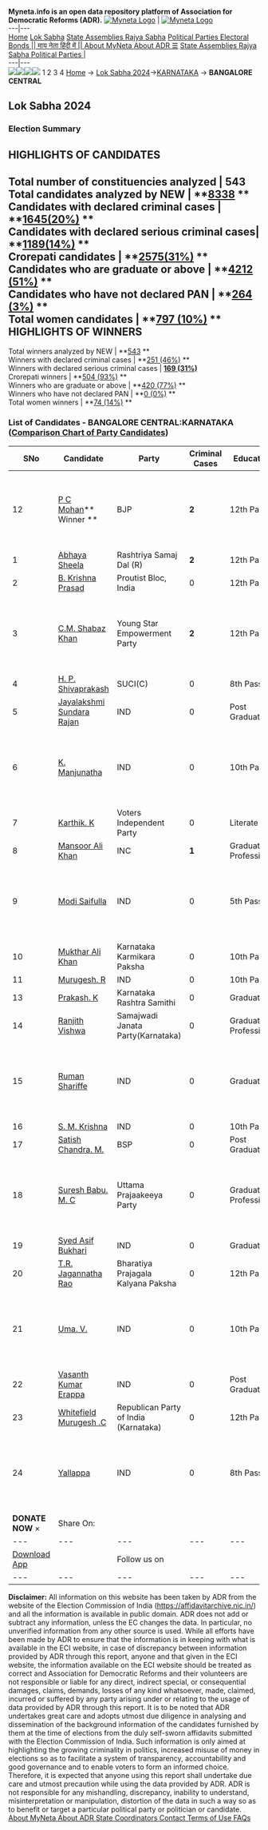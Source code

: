 **Myneta.info is an open data repository platform of Association for Democratic Reforms (ADR).**
[![Myneta Logo](https://www.myneta.info/lib/img/myneta-logo.png)](https://www.myneta.info/) | [![Myneta Logo](https://www.myneta.info/lib/img/adr-logo.png)](https://adrindia.org)  
---|---  
[Home](https://www.myneta.info/) [Lok Sabha](https://www.myneta.info/#ls "Lok Sabha") [ State Assemblies ](https://www.myneta.info/#sa "State Assemblies") [Rajya Sabha](https://www.myneta.info/#rs "Rajya Sabha") [Political Parties ](https://www.myneta.info/party "Political Parties") [ Electoral Bonds ](https://www.myneta.info/electoral_bonds "Electoral Bonds") [ || माय नेता हिंदी में || ](https://translate.google.co.in/translate?prev=hp&hl=en&js=y&u=www.myneta.info&sl=en&tl=hi&history_state0=) [ About MyNeta ](https://adrindia.org/content/about-myneta) [ About ADR ](https://adrindia.org/about-adr/who-we-are) [☰](javascript:void\(0\))
[ State Assemblies ](https://www.myneta.info/#sa "State Assemblies") [ Rajya Sabha ](https://www.myneta.info/#rs "Rajya Sabha") [ Political Parties ](https://www.myneta.info/party "Political Parties")
|   
---|---  
![](https://www.myneta.info/lib/img/banner/banner-1.png)![](https://www.myneta.info/lib/img/banner/banner-2.png)![](https://www.myneta.info/lib/img/banner/banner-3.png)![](https://www.myneta.info/lib/img/banner/banner-4.png)
1  2  3  4 
[Home](https://www.myneta.info/) → [Lok Sabha 2024](https://www.myneta.info/LokSabha2024/)→[KARNATAKA](https://www.myneta.info/LokSabha2024/index.php?action=show_constituencies&state_id=16) → **BANGALORE CENTRAL**
### 
## Lok Sabha 2024
###  Election Summary 
HIGHLIGHTS OF CANDIDATES  
---  
Total number of constituencies analyzed |  543   
Total candidates analyzed by NEW | **[8338](https://www.myneta.info/LokSabha2024/index.php?action=summary&subAction=candidates_analyzed&sort=candidate#summary) **  
Candidates with declared criminal cases | **[1645(20%)](https://www.myneta.info/LokSabha2024/index.php?action=summary&subAction=crime&sort=candidate#summary) **  
Candidates with declared serious criminal cases| **[1189(14%)](https://www.myneta.info/LokSabha2024/index.php?action=summary&subAction=serious_crime&sort=candidate#summary) **  
Crorepati candidates | **[2575(31%)](https://www.myneta.info/LokSabha2024/index.php?action=summary&subAction=crorepati&sort=candidate#summary) **  
Candidates who are graduate or above | **[4212 (51%)](https://www.myneta.info/LokSabha2024/index.php?action=summary&subAction=education&sort=candidate#summary) **  
Candidates who have not declared PAN | **[264 (3%)](https://www.myneta.info/LokSabha2024/index.php?action=summary&subAction=without_pan&sort=candidate#summary) **  
Total women candidates | **[797 (10%)](https://www.myneta.info/LokSabha2024/index.php?action=summary&subAction=women_candidate&sort=candidate#summary) **  
HIGHLIGHTS OF WINNERS  
---  
Total winners analyzed by NEW | **[543](https://www.myneta.info/LokSabha2024/index.php?action=summary&subAction=winner_analyzed&sort=candidate#summary) **  
Winners with declared criminal cases | **[251 (46%)](https://www.myneta.info/LokSabha2024/index.php?action=summary&subAction=winner_crime&sort=candidate#summary) **  
Winners with declared serious criminal cases | **[169 (31%)](https://www.myneta.info/LokSabha2024/index.php?action=summary&subAction=winner_serious_crime&sort=candidate#summary)**  
Crorepati winners | **[504 (93%)](https://www.myneta.info/LokSabha2024/index.php?action=summary&subAction=winner_crorepati&sort=candidate#summary) **  
Winners who are graduate or above | **[420 (77%)](https://www.myneta.info/LokSabha2024/index.php?action=summary&subAction=winner_education&sort=candidate#summary) **  
Winners who have not declared PAN | **[0 (0%)](https://www.myneta.info/LokSabha2024/index.php?action=summary&subAction=winner_without_pan&sort=candidate#summary) **  
Total women winners | **[74 (14%)](https://www.myneta.info/LokSabha2024/index.php?action=summary&subAction=winner_women&sort=candidate#summary) **  
### List of Candidates - BANGALORE CENTRAL:KARNATAKA ([Comparison Chart of Party Candidates](https://www.myneta.info/LokSabha2024/comparisonchart.php?constituency_id=185))
SNo | Candidate| Party| Criminal Cases| Education| Age| Total Assets| Liabilities  
---|---|---|---|---|---|---|---  
12  | [P C Mohan](https://www.myneta.info/LokSabha2024/candidate.php?candidate_id=1866)** Winner ** | BJP | **2** | 12th Pass| 60 | ![](https://myneta.info/image_v2.php?myneta_folder=LokSabha2024&candidate_id=1866&col=ta) | ![](https://myneta.info/image_v2.php?myneta_folder=LokSabha2024&candidate_id=1866&col=lia)  
1  | [Abhaya Sheela](https://www.myneta.info/LokSabha2024/candidate.php?candidate_id=2971) | Rashtriya Samaj Dal (R) | **2** | 12th Pass| 46 | Rs 24,05,000 ~ 24 Lacs+ | Rs 15,00,000 ~ 15 Lacs+  
2  | [B. Krishna Prasad](https://www.myneta.info/LokSabha2024/candidate.php?candidate_id=2170) | Proutist Bloc, India | 0 | 12th Pass| 70 | Rs 1,11,03,593 ~ 1 Crore+ | Rs 0 ~   
3  | [C.M. Shabaz Khan](https://www.myneta.info/LokSabha2024/candidate.php?candidate_id=2172) | Young Star Empowerment Party | **2** | 12th Pass| 30 | ![](https://myneta.info/image_v2.php?myneta_folder=LokSabha2024&candidate_id=2172&col=ta) | ![](https://myneta.info/image_v2.php?myneta_folder=LokSabha2024&candidate_id=2172&col=lia)  
4  | [H. P. Shivaprakash](https://www.myneta.info/LokSabha2024/candidate.php?candidate_id=2020) | SUCI(C) | 0 | 8th Pass| 57 | Rs 9,62,214 ~ 9 Lacs+ | Rs 0 ~   
5  | [Jayalakshmi Sundara Rajan](https://www.myneta.info/LokSabha2024/candidate.php?candidate_id=2023) | IND | 0 | Post Graduate| 45 | Rs 65,49,224 ~ 65 Lacs+ | Rs 686 ~ 6 Hund+  
6  | [K. Manjunatha](https://www.myneta.info/LokSabha2024/candidate.php?candidate_id=2019) | IND | 0 | 10th Pass| 53 | ![](https://myneta.info/image_v2.php?myneta_folder=LokSabha2024&candidate_id=2019&col=ta) | ![](https://myneta.info/image_v2.php?myneta_folder=LokSabha2024&candidate_id=2019&col=lia)  
7  | [Karthik. K](https://www.myneta.info/LokSabha2024/candidate.php?candidate_id=2965) | Voters Independent Party | 0 | Literate| 27 | Rs 50,000 ~ 50 Thou+ | Rs 0 ~   
8  | [Mansoor Ali Khan](https://www.myneta.info/LokSabha2024/candidate.php?candidate_id=2168) | INC | **1** | Graduate Professional| 51 | Rs 97,33,33,614 ~ 97 Crore+ | Rs 9,03,50,693 ~ 9 Crore+  
9  | [Modi Saifulla](https://www.myneta.info/LokSabha2024/candidate.php?candidate_id=2021) | IND | 0 | 5th Pass| 44 | ![](https://myneta.info/image_v2.php?myneta_folder=LokSabha2024&candidate_id=2021&col=ta) | ![](https://myneta.info/image_v2.php?myneta_folder=LokSabha2024&candidate_id=2021&col=lia)  
10  | [Mukthar Ali Khan](https://www.myneta.info/LokSabha2024/candidate.php?candidate_id=2016) | Karnataka Karmikara Paksha | 0 | 10th Pass| 54 | Rs 4,15,000 ~ 4 Lacs+ | Rs 0 ~   
11  | [Murugesh. R](https://www.myneta.info/LokSabha2024/candidate.php?candidate_id=2970) | IND | 0 | 10th Pass| 50 | Rs 10,77,000 ~ 10 Lacs+ | Rs 0 ~   
13  | [Prakash. K](https://www.myneta.info/LokSabha2024/candidate.php?candidate_id=2173) | Karnataka Rashtra Samithi | 0 | Graduate| 43 | Rs 18,37,024 ~ 18 Lacs+ | Rs 1,01,555 ~ 1 Lacs+  
14  | [Ranjith Vishwa](https://www.myneta.info/LokSabha2024/candidate.php?candidate_id=2018) | Samajwadi Janata Party(Karnataka) | 0 | Graduate Professional| 40 | Rs 3,00,40,000 ~ 3 Crore+ | Rs 9,20,568 ~ 9 Lacs+  
15  | [Ruman Shariffe](https://www.myneta.info/LokSabha2024/candidate.php?candidate_id=2968) | IND | 0 | Graduate| 28 | ![](https://myneta.info/image_v2.php?myneta_folder=LokSabha2024&candidate_id=2968&col=ta) | ![](https://myneta.info/image_v2.php?myneta_folder=LokSabha2024&candidate_id=2968&col=lia)  
16  | [S. M. Krishna](https://www.myneta.info/LokSabha2024/candidate.php?candidate_id=2017) | IND | 0 | 10th Pass| 59 | Rs 1,76,25,000 ~ 1 Crore+ | Rs 8,00,000 ~ 8 Lacs+  
17  | [Satish Chandra. M.](https://www.myneta.info/LokSabha2024/candidate.php?candidate_id=2586) | BSP | 0 | Post Graduate| 47 | Rs 5,23,720 ~ 5 Lacs+ | Rs 0 ~   
18  | [Suresh Babu. M. C](https://www.myneta.info/LokSabha2024/candidate.php?candidate_id=2166) | Uttama Prajaakeeya Party | 0 | Graduate Professional| 42 | ![](https://myneta.info/image_v2.php?myneta_folder=LokSabha2024&candidate_id=2166&col=ta) | ![](https://myneta.info/image_v2.php?myneta_folder=LokSabha2024&candidate_id=2166&col=lia)  
19  | [Syed Asif Bukhari](https://www.myneta.info/LokSabha2024/candidate.php?candidate_id=2587) | IND | 0 | Graduate| 51 | Rs 3,65,000 ~ 3 Lacs+ | Rs 0 ~   
20  | [T.R. Jagannatha Rao](https://www.myneta.info/LokSabha2024/candidate.php?candidate_id=2167) | Bharatiya Prajagala Kalyana Paksha | 0 | 12th Pass| 62 | Rs 51,37,669 ~ 51 Lacs+ | Rs 0 ~   
21  | [Uma. V.](https://www.myneta.info/LokSabha2024/candidate.php?candidate_id=2171) | IND | 0 | 10th Pass| 40 | ![](https://myneta.info/image_v2.php?myneta_folder=LokSabha2024&candidate_id=2171&col=ta) | ![](https://myneta.info/image_v2.php?myneta_folder=LokSabha2024&candidate_id=2171&col=lia)  
22  | [Vasanth Kumar Erappa](https://www.myneta.info/LokSabha2024/candidate.php?candidate_id=2022) | IND | 0 | Post Graduate| 37 | Rs 12,90,656 ~ 12 Lacs+ | Rs 9,13,428 ~ 9 Lacs+  
23  | [Whitefield Murugesh .C](https://www.myneta.info/LokSabha2024/candidate.php?candidate_id=2972) | Republican Party of India (Karnataka) | 0 | 12th Pass| 37 | Rs 3,02,640 ~ 3 Lacs+ | Rs 0 ~   
24  | [Yallappa](https://www.myneta.info/LokSabha2024/candidate.php?candidate_id=2363) | IND | 0 | 8th Pass| 45 | ![](https://myneta.info/image_v2.php?myneta_folder=LokSabha2024&candidate_id=2363&col=ta) | ![](https://myneta.info/image_v2.php?myneta_folder=LokSabha2024&candidate_id=2363&col=lia)  
|  **DONATE NOW** × |  Share On:  | [](https://api.whatsapp.com/send?text=https%3A%2F%2Fmyneta.info%2Fpunjab2022%2Findex.php%3Faction%3Dshow_constituencies%26state_id%3D19) | [](https://www.facebook.com/sharer/sharer.php?u=https%3A%2F%2Fmyneta.info%2Fpunjab2022%2Findex.php%3Faction%3Dshow_constituencies%26state_id%3D19) | [](https://twitter.com/share?url=https%3A%2F%2Fmyneta.info%2Fpunjab2022%2Findex.php%3Faction%3Dshow_constituencies%26state_id%3D19)  
---|---|---|---|---  
| [ Download App ](https://play.google.com/store/apps/details?id=com.webrosoft.myneta1&pcampaignid=pcampaignidMKT-Other-global-all-co-prtnr-py-PartBadge-Mar2515-1) | [](https://play.google.com/store/apps/details?id=com.webrosoft.myneta1&pcampaignid=pcampaignidMKT-Other-global-all-co-prtnr-py-PartBadge-Mar2515-1) |  Follow us on  | [](https://www.facebook.com/adrindia.org/) | [](https://twitter.com/adrspeaks) | [](https://groups.google.com/g/national-election-watch?hl=en&pli=1) | [](https://www.instagram.com/adrspeaks/) | [](https://www.youtube.com/user/adrspeaks) | [](https://sharechat.com/profile/adrspeaks)  
---|---|---|---|---|---|---|---|---  
**Disclaimer:** All information on this website has been taken by ADR from the website of the Election Commission of India (https://affidavitarchive.nic.in/) and all the information is available in public domain. ADR does not add or subtract any information, unless the EC changes the data. In particular, no unverified information from any other source is used. While all efforts have been made by ADR to ensure that the information is in keeping with what is available in the ECI website, in case of discrepancy between information provided by ADR through this report, anyone and that given in the ECI website, the information available on the ECI website should be treated as correct and Association for Democratic Reforms and their volunteers are not responsible or liable for any direct, indirect special, or consequential damages, claims, demands, losses of any kind whatsoever, made, claimed, incurred or suffered by any party arising under or relating to the usage of data provided by ADR through this report. It is to be noted that ADR undertakes great care and adopts utmost due diligence in analysing and dissemination of the background information of the candidates furnished by them at the time of elections from the duly self-sworn affidavits submitted with the Election Commission of India. Such information is only aimed at highlighting the growing criminality in politics, increased misuse of money in elections so as to facilitate a system of transparency, accountability and good governance and to enable voters to form an informed choice. Therefore, it is expected that anyone using this report shall undertake due care and utmost precaution while using the data provided by ADR. ADR is not responsible for any mishandling, discrepancy, inability to understand, misinterpretation or manipulation, distortion of the data in such a way so as to benefit or target a particular political party or politician or candidate. 
[ About MyNeta ](https://adrindia.org/content/about-myneta) [ About ADR ](https://adrindia.org/about-adr/who-we-are) [ State Coordinators ](https://adrindia.org/about-adr/state-coordinators) [ Contact ](https://adrindia.org/contact-us) [ Terms of Use ](https://adrindia.org/content/adr-terms-use) [ FAQs ](https://adrindia.org/content/faqs)
